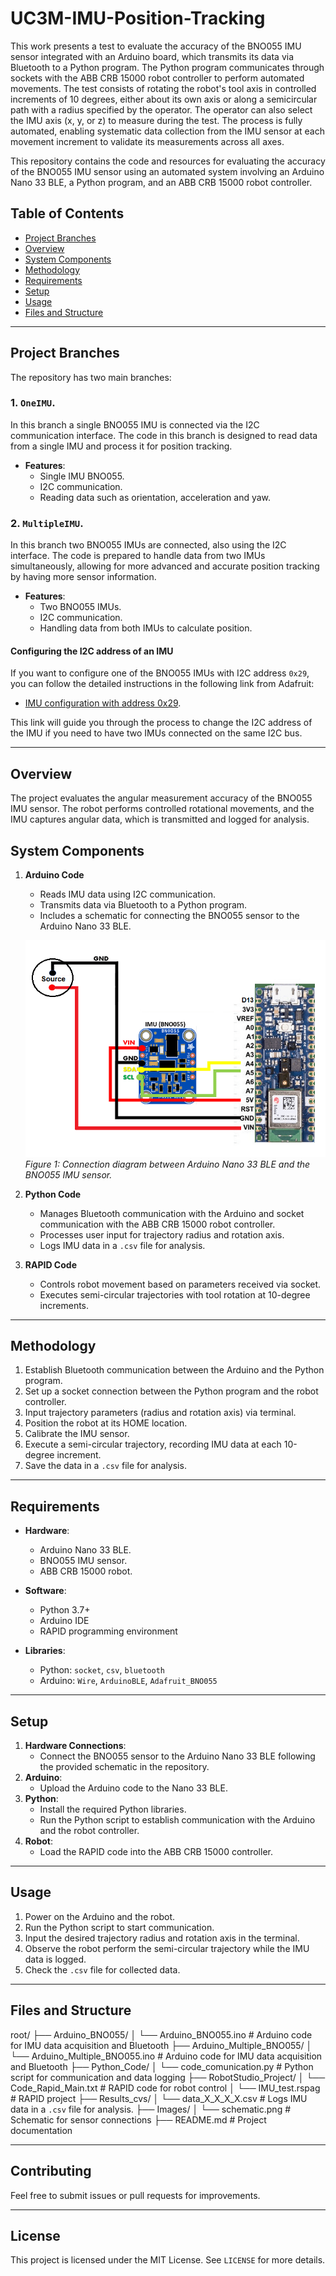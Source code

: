 # UC3M-IMU-Position-Tracking
This work presents a test to evaluate the accuracy of the BNO055 IMU sensor integrated with an Arduino board, which transmits its data via Bluetooth to a Python program. The Python program communicates through sockets with the ABB CRB 15000 robot controller to perform automated movements. The test consists of rotating the robot's tool axis in controlled increments of 10 degrees, either about its own axis or along a semicircular path with a radius specified by the operator. The operator can also select the IMU axis (x, y, or z) to measure during the test. The process is fully automated, enabling systematic data collection from the IMU sensor at each movement increment to validate its measurements across all axes.

This repository contains the code and resources for evaluating the accuracy of the BNO055 IMU sensor using an automated system involving an Arduino Nano 33 BLE, a Python program, and an ABB CRB 15000 robot controller.  

## Table of Contents  
- [Project Branches](#project-branches)
- [Overview](#overview)  
- [System Components](#system-components)  
- [Methodology](#methodology)  
- [Requirements](#requirements)  
- [Setup](#setup)  
- [Usage](#usage)  
- [Files and Structure](#files-and-structure)  

---

## Project Branches 
The repository has two main branches:
### 1. `OneIMU`.
In this branch a single BNO055 IMU is connected via the I2C communication interface. The code in this branch is designed to read data from a single IMU and process it for position tracking.

- **Features**:
  - Single IMU BNO055.
  - I2C communication.
  - Reading data such as orientation, acceleration and yaw.

### 2. `MultipleIMU`.
In this branch two BNO055 IMUs are connected, also using the I2C interface. The code is prepared to handle data from two IMUs simultaneously, allowing for more advanced and accurate position tracking by having more sensor information.

- **Features**:
  - Two BNO055 IMUs.
  - I2C communication.
  - Handling data from both IMUs to calculate position.

#### Configuring the I2C address of an IMU

If you want to configure one of the BNO055 IMUs with I2C address `0x29`, you can follow the detailed instructions in the following link from Adafruit:

- [IMU configuration with address 0x29](https://learn.adafruit.com/adafruit-bno055-bmp280-bff/pinouts).

This link will guide you through the process to change the I2C address of the IMU if you need to have two IMUs connected on the same I2C bus.

---

## Overview  
The project evaluates the angular measurement accuracy of the BNO055 IMU sensor. The robot performs controlled rotational movements, and the IMU captures angular data, which is transmitted and logged for analysis.  

## System Components  
1. **Arduino Code**  
   - Reads IMU data using I2C communication.  
   - Transmits data via Bluetooth to a Python program.  
   - Includes a schematic for connecting the BNO055 sensor to the Arduino Nano 33 BLE.
    
   ![Arduino and IMU Schematic](Images/schematic.png)  
   *Figure 1: Connection diagram between Arduino Nano 33 BLE and the BNO055 IMU sensor.*

2. **Python Code**  
   - Manages Bluetooth communication with the Arduino and socket communication with the ABB CRB 15000 robot controller.  
   - Processes user input for trajectory radius and rotation axis.  
   - Logs IMU data in a `.csv` file for analysis.  

3. **RAPID Code**  
   - Controls robot movement based on parameters received via socket.  
   - Executes semi-circular trajectories with tool rotation at 10-degree increments.  

---

## Methodology  
1. Establish Bluetooth communication between the Arduino and the Python program.  
2. Set up a socket connection between the Python program and the robot controller.  
3. Input trajectory parameters (radius and rotation axis) via terminal.  
4. Position the robot at its HOME location.  
5. Calibrate the IMU sensor.  
6. Execute a semi-circular trajectory, recording IMU data at each 10-degree increment.  
7. Save the data in a `.csv` file for analysis.  

---

## Requirements  
- **Hardware**:  
  - Arduino Nano 33 BLE.  
  - BNO055 IMU sensor.  
  - ABB CRB 15000 robot.  

- **Software**:  
  - Python 3.7+  
  - Arduino IDE  
  - RAPID programming environment  

- **Libraries**:  
  - Python: `socket`, `csv`, `bluetooth`  
  - Arduino: `Wire`, `ArduinoBLE`, `Adafruit_BNO055`  

---

## Setup  
1. **Hardware Connections**:  
   - Connect the BNO055 sensor to the Arduino Nano 33 BLE following the provided schematic in the repository.  
2. **Arduino**:  
   - Upload the Arduino code to the Nano 33 BLE.  
3. **Python**:  
   - Install the required Python libraries.  
   - Run the Python script to establish communication with the Arduino and the robot controller.  
4. **Robot**:  
   - Load the RAPID code into the ABB CRB 15000 controller.  

---

## Usage  
1. Power on the Arduino and the robot.  
2. Run the Python script to start communication.  
3. Input the desired trajectory radius and rotation axis in the terminal.  
4. Observe the robot perform the semi-circular trajectory while the IMU data is logged.  
5. Check the `.csv` file for collected data.  

---

## Files and Structure  
root/
├── Arduino_BNO055/
│ └── Arduino_BNO055.ino # Arduino code for IMU data acquisition and Bluetooth 
├── Arduino_Multiple_BNO055/
│ └── Arduino_Multiple_BNO055.ino # Arduino code for IMU data acquisition and Bluetooth 
├── Python_Code/
│ └── code_comunication.py # Python script for communication and data logging
├── RobotStudio_Project/
│ └── Code_Rapid_Main.txt # RAPID code for robot control
│ └── IMU_test.rspag # RAPID project
├── Results_cvs/
│ └── data_X_X_X_X.csv # Logs IMU data in a `.csv` file for analysis.
├── Images/
│ └── schematic.png # Schematic for sensor connections
├── README.md # Project documentation

---

## Contributing  
Feel free to submit issues or pull requests for improvements.  

---

## License  
This project is licensed under the MIT License. See `LICENSE` for more details.  


